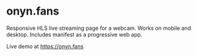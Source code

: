 # onyn.fans

Responsive HLS live streaming page for a webcam. Works on mobile and desktop. Includes manifest as a progressive web app.

Live demo at https://onyn.fans
